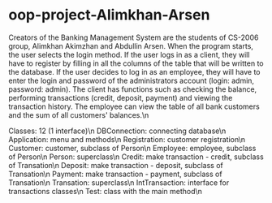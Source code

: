 # oop-project-Alimkhan-Arsen
Creators of the Banking Management System are the students of CS-2006 group, Alimkhan Akimzhan and Abdullin Arsen.
When the program starts, the user selects the login method. If the user logs in as a client, they will have to register by filling in all the columns of the table that will be written to the database. If the user decides to log in as an employee, they will have to enter the login and password of the administrators account (login: admin, password: admin). The client has functions such as checking the balance, performing transactions (credit, deposit, payment) and viewing the transaction history. The employee can view the table of all bank customers and the sum of all customers' balances.\n

Classes: 12 (1 interface)\n
DBConnection: connecting database\n
Application: menu and methods\n
Registration: customer registration\n
Customer: customer, subclass of Person\n
Employee: employee, subclass of Person\n
Person: superclass\n
Credit: make transaction - credit, subclass of Transation\n
Deposit: make transaction - deposit, subclass of Transation\n
Payment: make transaction - payment, subclass of Transation\n
Transation: superclass\n
IntTransaction: interface for transactions classes\n
Test: class with the main method\n
